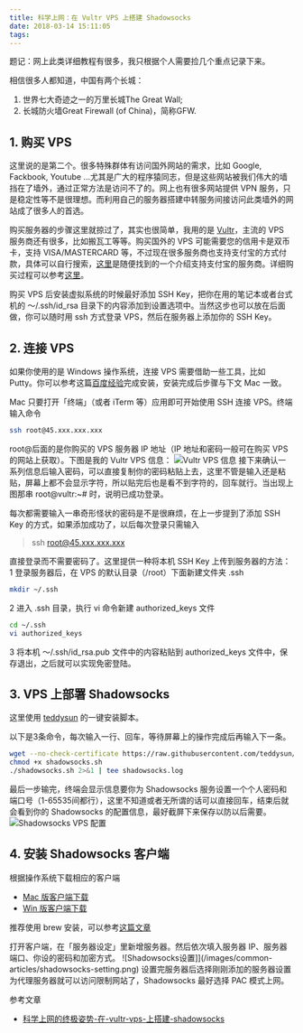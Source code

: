```yaml
---
title: 科学上网：在 Vultr VPS 上搭建 Shadowsocks
date: 2018-03-14 15:11:05
tags:
---
```

题记：网上此类详细教程有很多，我只根据个人需要捡几个重点记录下来。

相信很多人都知道，中国有两个长城：

1. 世界七大奇迹之一的万里长城The Great Wall;
2. 长城防火墙Great Firewall (of China)，简称GFW.

## 1. 购买 VPS

这里说的是第二个。很多特殊群体有访问国外网站的需求，比如 Google, Fackbook, Youtube ...尤其是广大的程序猿同志，但是这些网站被我们伟大的墙挡在了墙外，通过正常方法是访问不了的。网上也有很多网站提供 VPN 服务，只是稳定性等不是很理想。而利用自己的服务器搭建中转服务间接访问此类墙外的网站成了很多人的首选。

<!-- more -->

购买服务器的步骤这里就掠过了，其实也很简单，我用的是 [Vultr](https://www.vultr.com/)，主流的 VPS 服务商还有很多，比如搬瓦工等等。购买国外的 VPS 可能需要您的信用卡是双币卡，支持 VISA/MASTERCARD 等，不过现在很多服务商也支持支付宝的方式付款，具体可以自行搜索，[这里](https://www.zhujiceping.com/17104.html)是随便找到的一个介绍支持支付宝的服务商。详细购买过程可以参考[这里](https://medium.com/@zoomyale/%E7%A7%91%E5%AD%A6%E4%B8%8A%E7%BD%91%E7%9A%84%E7%BB%88%E6%9E%81%E5%A7%BF%E5%8A%BF-%E5%9C%A8-vultr-vps-%E4%B8%8A%E6%90%AD%E5%BB%BA-shadowsocks-fd57c807d97e)。

购买 VPS 后安装虚拟系统的时候最好添加 SSH Key，把你在用的笔记本或者台式机的 ～/.ssh/id_rsa 目录下的内容添加到设置选项中。当然这步也可以放在后面做，你可以随时用 ssh 方式登录 VPS，然后在服务器上添加你的 SSH Key。

## 2. 连接 VPS

如果你使用的是 Windows 操作系统，连接 VPS 需要借助一些工具，比如 Putty。你可以参考这篇[百度经验](http://jingyan.baidu.com/article/8ebacdf0d9e86549f75cd57b.html)完成安装，安装完成后步骤与下文 Mac 一致。

Mac 只要打开「终端」（或者 iTerm 等）应用即可开始使用 SSH 连接 VPS。终端输入命令

```bash
ssh root@45.xxx.xxx.xxx
```

root@后面的是你购买的 VPS 服务器 IP 地址（IP 地址和密码一般可在购买 VPS 的网站上获取）。下图是我的 Vultr VPS 信息：
![Vultr VPS 信息](/images/common-articles/my-vultr.png)
接下来确认一系列信息后输入密码，可以直接复制你的密码粘贴上去，这里不管是输入还是粘贴，屏幕上都不会显示字符，所以贴完后也是看不到字符的，回车就行。当出现上图那串 root@vultr:~# 时，说明已成功登录。

每次都需要输入一串奇形怪状的密码是不是很麻烦，在上一步提到了添加 SSH Key 的方式，如果添加成功了，以后每次登录只需输入
> ssh root@45.xxx.xxx.xxx

直接登录而不需要密码了。这里提供一种将本机 SSH Key 上传到服务器的方法：
1 登录服务器后，在 VPS 的默认目录（/root）下面新建文件夹 .ssh

```bash
mkdir ~/.ssh
```

2 进入 .ssh 目录，执行 vi 命令新建 authorized_keys 文件

```bash
cd ~/.ssh
vi authorized_keys
```

3 将本机 ～/.ssh/id_rsa.pub 文件中的内容粘贴到 authorized_keys 文件中，保存退出，之后就可以实现免密登陆。

## 3. VPS 上部署 Shadowsocks

这里使用 [teddysun](https://teddysun.com/342.html) 的一键安装脚本。

以下是3条命令，每次输入一行、回车，等待屏幕上的操作完成后再输入下一条。

```bash
wget --no-check-certificate https://raw.githubusercontent.com/teddysun/shadowsocks_install/master/shadowsocks.sh
chmod +x shadowsocks.sh
./shadowsocks.sh 2>&1 | tee shadowsocks.log
```

最后一步输完，终端会显示信息要你为 Shadowsocks 服务设置一个个人密码和端口号（1-65535间都行），这里不知道或者无所谓的话可以直接回车，结束后就会看到你的 Shadowsocks 的配置信息，最好截屏下来保存以防以后需要。
![Shadowsocks VPS 配置](/images/common-articles/vps-shadowsocks.png)

## 4. 安装 Shadowsocks 客户端

根据操作系统下载相应的客户端

- [Mac 版客户端下载](https://github.com/shadowsocks/ShadowsocksX-NG/releases/)
- [Win 版客户端下载](https://sourceforge.net/projects/shadowsocksgui)

推荐使用 brew 安装，可以参考[这篇文章](https://shino.space/2017/%E4%BB%8E%E9%9B%B6%E5%BC%80%E5%A7%8B%E6%90%AD%E5%BB%BAshadowsocks%E7%A7%91%E5%AD%A6%E4%B8%8A%E7%BD%91%E7%B3%BB%E7%BB%9F-%E5%AE%A2%E6%88%B7%E7%AB%AF%E7%AF%87/)

打开客户端，在「服务器设定」里新增服务器。然后依次填入服务器 IP、服务器端口、你设的密码和加密方式。
![Shadowsocks设置]](/images/common-articles/shadowsocks-setting.png)
设置完服务器后选择刚刚添加的服务器设置为代理服务器就可以访问限制网站了，Shadowsocks 最好选择 PAC 模式上网。

参考文章

- [科学上网的终极姿势-在-vultr-vps-上搭建-shadowsocks](https://medium.com/@zoomyale/%E7%A7%91%E5%AD%A6%E4%B8%8A%E7%BD%91%E7%9A%84%E7%BB%88%E6%9E%81%E5%A7%BF%E5%8A%BF-%E5%9C%A8-vultr-vps-%E4%B8%8A%E6%90%AD%E5%BB%BA-shadowsocks-fd57c807d97e)
